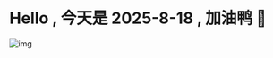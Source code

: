 
# Hello , 今天是 2025-8-18 , 加油鸭 🤭

![img](https://v1.jinrishici.com/all.svg?font-size=18&spacing=4)

